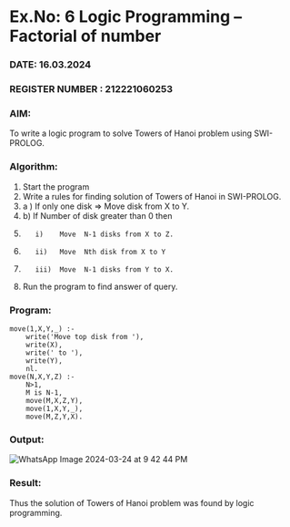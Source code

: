 # Ex.No: 6   Logic Programming – Factorial of number   
### DATE: 16.03.2024                                                                          
### REGISTER NUMBER : 212221060253
### AIM: 
To  write  a logic program  to solve Towers of Hanoi problem  using SWI-PROLOG. 
### Algorithm:
1. Start the program
2.  Write a rules for finding solution of Towers of Hanoi in SWI-PROLOG.
3.  a )	If only one disk  => Move disk from X to Y.
4.  b)	If Number of disk greater than 0 then
5.        i)	Move  N-1 disks from X to Z.
6.        ii)	Move  Nth disk from X to Y
7.        iii)	Move  N-1 disks from Y to X.
8. Run the program  to find answer of  query.
### Program:
```
move(1,X,Y,_) :-  
    write('Move top disk from '), 
    write(X), 
    write(' to '), 
    write(Y), 
    nl. 
move(N,X,Y,Z) :- 
    N>1, 
    M is N-1, 
    move(M,X,Z,Y), 
    move(1,X,Y,_), 
    move(M,Z,Y,X).
```
### Output:
![WhatsApp Image 2024-03-24 at 9 42 44 PM](https://github.com/shanmuga2004/AI_Lab_2023-24/assets/114944625/ecc5f145-8211-4d37-bde8-acb58ecba5e4)

### Result:
Thus the solution of Towers of Hanoi problem was found by logic programming.
